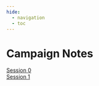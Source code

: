 ```yaml
---
hide:
  - navigation
  - toc
---
```


# Campaign Notes

[Session 0](https://half-guinea-press.github.io/Nocturnal_Campaign/campaign_notes/Session%200/)<br>
[Session 1](https://half-guinea-press.github.io/Nocturnal_Campaign/campaign_notes/Session%201/)<br>
